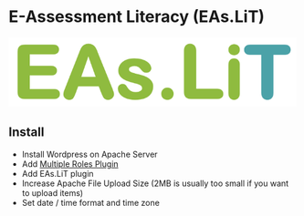 # E-Assessment Literacy (EAs.LiT)

![EAs.LiT Logo](Logo_EAs.LiT.png)


## Install
* Install Wordpress on Apache Server
* Add [Multiple Roles Plugin](https://de.wordpress.org/plugins/multiple-roles/) 
* Add EAs.LiT plugin
* Increase Apache File Upload Size (2MB is usually too small if you want to upload items)
* Set date / time format and time zone 
